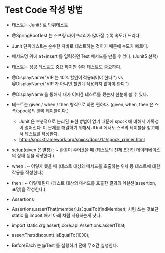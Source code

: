 # Test Code 작성 방법

* 테스트는 Junit5 로 단위테스트
* @SpringBootTest 는 스프링 라이브러리가 많아질 수록 속도가 느리다
* Junit 단위테스트는 순수한 자바로 테스트하는 것이기 때문에 속도가 빠르다.

* 메서드명 위에 alt+insert 를 입력하면 Test 메서드를 만들 수 있다. (Junit5 선택)

* 테스트는 성공 테스트도 중요 하지만 실패 테스트도 중요하다.

* @DisplayName("VIP 는 10% 할인이 적용되어야 한다.") vs @DisplayName("VIP 가 아니면 할인이 적용되지 않아야 한다.")
* @DisplayName 을 통해서 내가 어떠한 테스트를 했는지 한눈에 볼 수 있다.

* 테스트는 given / when / then 형식으로 하면 편하다. (given, when, then 은 스폭(spock)의 블록 레이블이다.)
  * Junit 은 부분적으로 분리된 표현 방법이 없기 때문에 spock 에 비해서 가독성이 떨어진다. 이 문제를 해결하기 위해서 JUnit 에서도 스폭의 레이블을 참고해서 테스트를 작성한다.
  * http://spockframework.org/spock/docs/1.1/spock_primer.html
* setup(given 은 별칭) : ~ 환경이 주어졌을 때 (테스트의 전제 조건인 데이터베이스의 상태 등을 작성한다.)
* when : ~ 이렇게 했을 때 (테스트 대상의 메서드를 호출하는 위치 등 테스트에 대한 작용을 작성한다.)
* then : ~ 이렇게 된다 (테스트 대상의 메서드를 호출한 결과의 어설션(assertion, 표명)을 작성한다.)

* Assertions
* Assertions.assertThat(member).isEqualTo(findMember); 처럼 쓰는 것보단 static 을 import 해서 아래 처럼 사용하는게 낫다.
* import static org.assertj.core.api.Assertions.assertThat;
* assertThat(discount).isEqualTo(1000);

* BeforeEach 는 @Test 를 실행하기 전에 무조건 실행한다.

